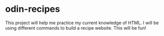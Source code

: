# odin-recipes
This project will help me practice my current knowledge of HTML. I will be using different commands to build a recipe website. This will be fun!